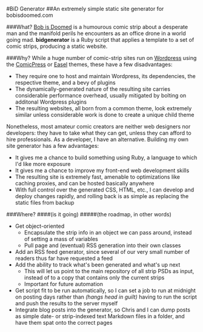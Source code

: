 #BiD Generator
##An extremely simple static site generator for bobisdoomed.com

###What?
[Bob is Doomed](http://bobisdoomed.com) is a humourous comic strip about a desperate man and the manifold perils he encounters as an office drone in a world going mad. **bidgenerator** is a Ruby script that applies a template to a set of comic strips, producing a static website.

###Why?
While a huge number of comic-strip sites run on [Wordpress](http://wordpress.org) using the [ComicPress](http://comicpress.org) or [Easel](http://frumph.net/easel/) themes, these have a few disadvantages:

  - They require one to host and maintain Wordpress, its dependencies, the respective theme, and a bevy of plugins
  - The dynamically-generated nature of the resulting site carries considerable performance overhead, usually mitigated by bolting on additonal Wordpress plugins
  - The resulting websites, all born from a common theme, look extremely similar unless considerable work is done to create a unique child theme

Nonetheless, most amateur comic creators are neither web designers nor developers: they have to take what they can get, unless they can afford to hire professionals. As a developer, I have an alternative. Building my own site generator has a few advantages:

  - It gives me a chance to build something using Ruby, a language to which I'd like more exposure
  - It gives me a chance to improve my front-end web development skills
  - The resulting site is extremely fast, amenable to optimizations like caching proxies, and can be hosted basically anywhere
  - With full control over the generated CSS, HTML, etc., I can develop and deploy changes rapidly, and rolling back is as simple as replacing the static files from backup

###Where? 
####(is it going) 
#####(the roadmap, in other words)
- Get object-oriented
	- Encapsulate the strip info in an object we can pass around, instead of setting a mass of variables
	- Pull page and (eventual) RSS generation into their own classes
- Add an RSS feed generator, since several of our very small number of readers thus far have requested a feed
- Add the ability to track what's been generated and what's up next
	- This will let us point to the main repository of all strip PSDs as input, instead of to a copy that contains only the current strips
	- Important for future automation
- Get script fit to be run automatically, so I can set a job to run at midnight on posting days rather than *(hangs head in guilt)* having to run the script and push the results to the server myself
- Integrate blog posts into the generator, so Chris and I can dump posts as simple date- or strip-indexed text Markdown files in a folder, and have them spat onto the correct pages